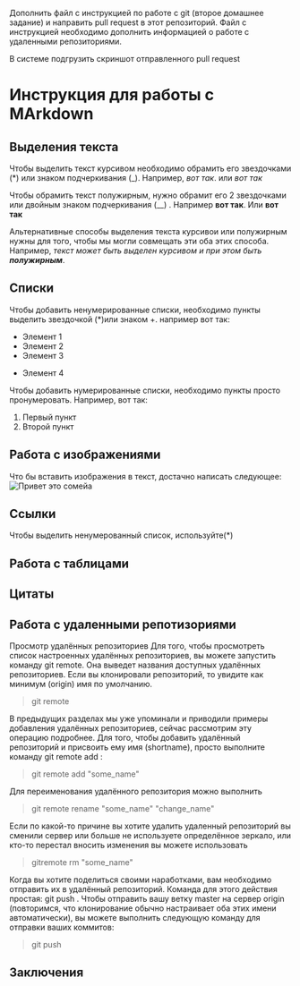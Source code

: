 Дополнить файл с инструкцией по работе с git (второе домашнее задание) и направить pull request в этот репозиторий. Файл с инструкцией необходимо дополнить информацией о работе с удаленными репозиториями.

В системе подгрузить скриншот отправленного pull request

# Инструкция для работы с MArkdown

## Выделения текста

Чтобы выделить текст курсивом необходимо обрамить его звездочками (*) или знаком подчеркивания (_). Например, *вот так*. или _вот так_ 

Чтобы обрамить текст полужирным, нужно обрамит его 2 звездочками или двойным знаком подчеркивания (__)  . Например  **вот так**. Или __вот так__

Альтернативные способы выделения текста курсивои или полужирным нужны для того, чтобы мы могли совмещать эти оба этих способа. Например, _текст может быть выделен курсивом и при этом быть 
**полужирным**_.

## Списки

Чтобы добавить ненумерированные списки, необходимо пункты выделить звездочкой (*)или знаком +. например вот так:
* Элемент 1
* Элемент 2
* Элемент 3
+ Элемент 4

Чтобы добавить нумерированные списки, необходимо пункты просто пронумеровать. Например, вот так:
1. Первый пункт
2. Второй пункт 

## Работа с изображениями

Что бы вставить изображения в текст, достачно написать  следующее:
![Привет это сомейа](Someya.jpg)

## Ссылки
Чтобы выделить ненумерованный список, используйте(*)
## Работа с таблицами

## Цитаты
 
## Работа с удаленными репотизориями 
Просмотр удалённых репозиториев
Для того, чтобы просмотреть список настроенных удалённых репозиториев, вы можете запустить команду git remote. Она выведет названия доступных удалённых репозиториев. Если вы клонировали репозиторий, то увидите как минимум (origin) имя по умолчанию.
>git remote

В предыдущих разделах мы уже упоминали и приводили примеры добавления удалённых репозиториев, сейчас рассмотрим эту операцию подробнее. Для того, чтобы добавить удалённый репозиторий и присвоить ему имя (shortname), просто выполните команду git remote add <shortname> <url>:
> git remote add "some_name" <url>

Для переименования удалённого репозитория можно выполнить
>git remote rename "some_name" "change_name"

Если по какой-то причине вы хотите удалить удаленный репозиторий вы сменили сервер или больше не используете определённое зеркало, или кто-то перестал вносить изменения вы можете использовать
>gitremote rm "some_name"

Когда вы хотите поделиться своими наработками, вам необходимо отправить их в удалённый репозиторий. Команда для этого действия простая: git push <remote-name> <branch-name>. Чтобы отправить вашу ветку master на сервер origin (повторимся, что клонирование обычно настраивает оба этих имени автоматически), вы можете выполнить следующую команду для отправки ваших коммитов:
>git push


## Заключения